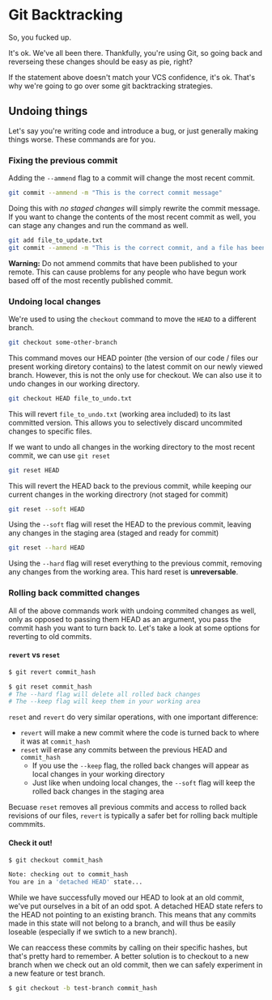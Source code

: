 # Git Backtracking 

So, you fucked up.

It's ok. We've all been there. Thankfully, you're using Git, so going back and reverseing these changes should be easy as pie, right?

If the statement above doesn't match your VCS confidence, it's ok. That's why we're going to go over some git backtracking strategies.

## Undoing things
Let's say you're writing code and introduce a bug, or just generally making things worse. These commands are for you.

### Fixing the previous commit 
Adding the `--ammend` flag to a commit will change the most recent commit.
```bash
git commit --ammend -m "This is the correct commit message"
```

Doing this with _no staged changes_ will simply rewrite the commit message. If you want to change the contents of the most recent commit as well, you can stage any changes and run the command as well. 

```bash 
git add file_to_update.txt
git commit --ammend -m "This is the correct commit, and a file has been updated"
```

__Warning:__ Do not ammend commits that have been published to your remote. This can cause problems for any people who have begun work based off of the most recently published commit.

### Undoing local changes 

We're used to using the `checkout` command to move the `HEAD` to a different branch.
```bash
git checkout some-other-branch
```
This command moves our HEAD pointer (the version of our code / files our present working diretory contains) to the latest commit on our newly viewed branch. However, this is not the only use for checkout. We can also use it to undo changes in our working directory.
```bash
git checkout HEAD file_to_undo.txt
```
This will revert `file_to_undo.txt` (working area included) to its last committed version. This allows you to selectively discard uncommited changes to specific files.

If we want to undo all changes in the working directory to the most recent commit, we can use `git reset`

```bash
git reset HEAD
```
This will revert the HEAD back to the previous commit, while keeping our current changes in the working directrory (not staged for commit)

```bash
git reset --soft HEAD 
```
Using the `--soft` flag will reset the HEAD to the previous commit, leaving any changes in the staging area (staged and ready for commit)

```bash
git reset --hard HEAD
```
Using the `--hard` flag will reset everything to the previous commit, removing any changes from the working area. This hard reset is __unreversable__.

### Rolling back committed changes

All of the above commands work with undoing commited changes as well, only as opposed to passing them HEAD as an argument, you pass the commit hash you want to turn back to. Let's take a look at some options for reverting to old commits. 

#### `revert` vs `reset`

```bash
$ git revert commit_hash
```

```bash
$ git reset commit_hash
# The --hard flag will delete all rolled back changes 
# The --keep flag will keep them in your working area 
```

`reset` and `revert` do very similar operations, with one important difference:
* `revert` will make a new commit where the code is turned back to where it was at `commit_hash`
* `reset` will erase any commits between the previous HEAD and `commit_hash`
  * If you use the `--keep` flag, the rolled back changes will appear as local changes in your working directory
  * Just like when undoing local changes, the `--soft` flag will keep the rolled back changes in the staging area

Becuase `reset` removes all previous commits and access to rolled back revisions of our files, `revert` is typically a safer bet for rolling back multiple commmits.

#### Check it out! 

```bash
$ git checkout commit_hash

Note: checking out to commit_hash
You are in a 'detached HEAD' state...
```

While we have successfully moved our HEAD to look at an old commit, we've put ourselves in a bit of an odd spot. A detached HEAD state refers to the HEAD not pointing to an existing branch. This means that any commits made in this state will not belong to a branch, and will thus be easily loseable (especially if we swtich to a new branch). 

We can reaccess these commits by calling on their specific hashes, but that's pretty hard to remember. A better solution is to checkout to a new branch when we check out an old commit, then we can safely experiment in a new feature or test branch.

```bash 
$ git checkout -b test-branch commit_hash
```
